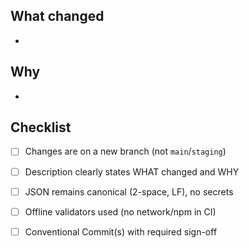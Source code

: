 ## What changed

- 

## Why

- 

## Checklist

- [ ] Changes are on a new branch (not `main`/`staging`)
- [ ] Description clearly states WHAT changed and WHY
- [ ] JSON remains canonical (2-space, LF), no secrets
- [ ] Offline validators used (no network/npm in CI)
- [ ] Conventional Commit(s) with required sign-off

